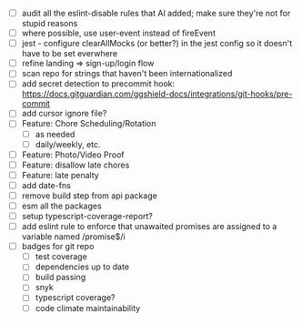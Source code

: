- [ ] audit all the eslint-disable rules that AI added; make sure they're not
      for stupid reasons
- [ ] where possible, use user-event instead of fireEvent
- [ ] jest - configure clearAllMocks (or better?) in the jest config so it
      doesn't have to be set everwhere
- [ ] refine landing => sign-up/login flow
- [ ] scan repo for strings that haven't been internationalized
- [ ] add secret detection to precommit hook:
      https://docs.gitguardian.com/ggshield-docs/integrations/git-hooks/pre-commit
- [ ] add cursor ignore file?
- [ ] Feature: Chore Scheduling/Rotation
  - [ ] as needed
  - [ ] daily/weekly, etc.
- [ ] Feature: Photo/Video Proof
- [ ] Feature: disallow late chores
- [ ] Feature: late penalty
- [ ] add date-fns
- [ ] remove build step from api package
- [ ] esm all the packages
- [ ] setup typescript-coverage-report?
- [ ] add eslint rule to enforce that unawaited promises are assigned to a
      variable named /promise$/i
- [ ] badges for git repo
  - [ ] test coverage
  - [ ] dependencies up to date
  - [ ] build passing
  - [ ] snyk
  - [ ] typescript coverage?
  - [ ] code climate maintainability

